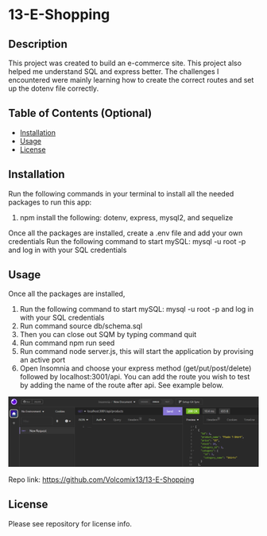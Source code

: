 # 13-E-Shopping

## Description

This project was created to build an e-commerce site. This project also helped me understand SQL and express better.
The challenges I encountered were mainly learning how to create the correct routes and set up the dotenv file correctly.


## Table of Contents (Optional)

- [Installation](#installation)
- [Usage](#usage)
- [License](#license)

## Installation
Run the following commands in your terminal to install all the needed packages to run this app:
1. npm install the following: dotenv, express, mysql2, and sequelize

Once all the packages are installed, create a .env file and add your own credentials
Run the following command to start mySQL: mysql -u root -p and log in with your SQL credentials

## Usage

Once all the packages are installed,
1. Run the following command to start mySQL: mysql -u root -p and log in with your SQL credentials
2. Run command source db/schema.sql
3. Then you can close out SQM by typing command quit
4. Run command npm run seed
5. Run command node server.js, this will start the application by provising an active port
6. Open Insomnia and choose your express method (get/put/post/delete) followed by localhost:3001/api. You can add the route you wish to test by adding the name of the route after api. See example below.

    
![Image](./assets/Image.png)
    

Repo link: https://github.com/Volcomix13/13-E-Shopping

## License
Please see repository for license info.